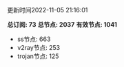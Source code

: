更新时间2022-11-05 21:16:01

**总订阅: 73**
**总节点: 2037**
**有效节点: 1041**
- ss节点: 663
- v2ray节点: 253
- trojan节点: 125

